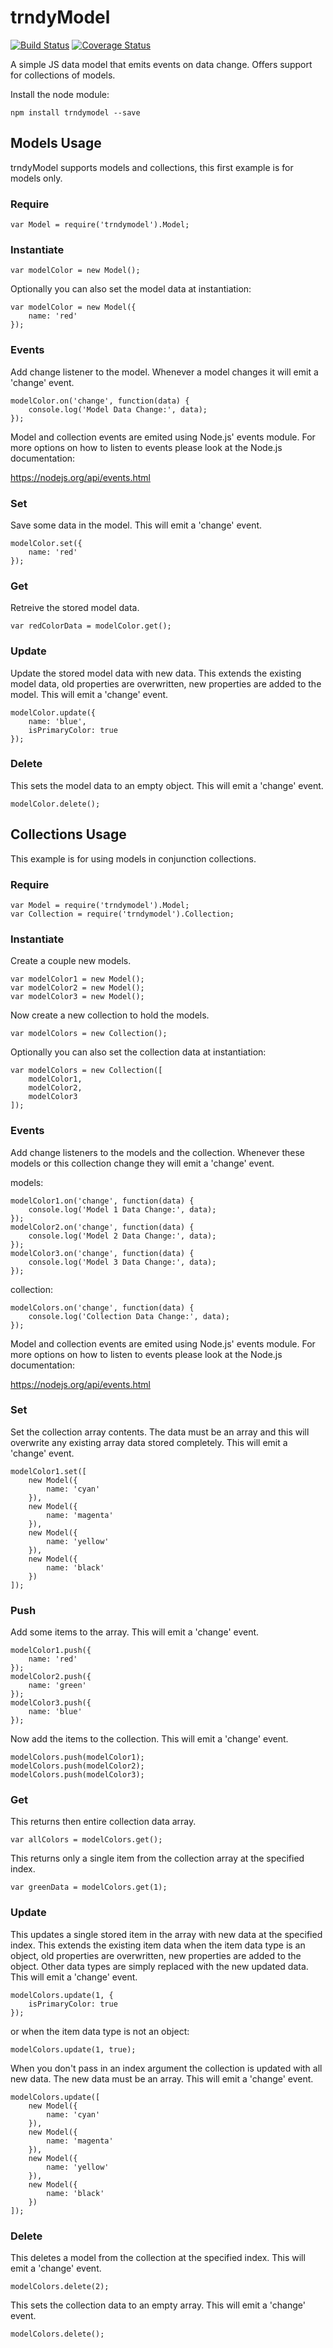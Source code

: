 # trndyModel

[![Build Status](https://travis-ci.org/bshack/trndyModel.svg?branch=master)](https://travis-ci.org/bshack/trndyModel) [![Coverage Status](https://coveralls.io/repos/github/bshack/trndyModel/badge.svg?branch=master)](https://coveralls.io/github/bshack/trndyModel?branch=master)

A simple JS data model that emits events on data change. Offers support for collections of models.

Install the node module:

```
npm install trndymodel --save
```

## Models Usage

trndyModel supports models and collections, this first example is for models only.

### Require

```
var Model = require('trndymodel').Model;
```

### Instantiate

```
var modelColor = new Model();
```

Optionally you can also set the model data at instantiation:

```
var modelColor = new Model({
    name: 'red'
});
```

### Events

Add change listener to the model. Whenever a model changes it will emit a 'change' event.

```
modelColor.on('change', function(data) {
    console.log('Model Data Change:', data);
});
```

Model and collection events are emited using Node.js' events module. For more options on how to listen to events please look at the Node.js documentation:

https://nodejs.org/api/events.html

### Set

Save some data in the model. This will emit a 'change' event.

```
modelColor.set({
    name: 'red'
});
```

### Get

Retreive the stored model data.

```
var redColorData = modelColor.get();
```

### Update

Update the stored model data with new data. This extends the existing model data, old properties are overwritten, new properties are added to the model. This will emit a 'change' event.

```
modelColor.update({
    name: 'blue',
    isPrimaryColor: true
});
```

### Delete

This sets the model data to an empty object.  This will emit a 'change' event.

```
modelColor.delete();
```

## Collections Usage

This example is for using models in conjunction collections.

### Require

```
var Model = require('trndymodel').Model;
var Collection = require('trndymodel').Collection;
```

### Instantiate

Create a couple new models.

```
var modelColor1 = new Model();
var modelColor2 = new Model();
var modelColor3 = new Model();
```

Now create a new collection to hold the models.

```
var modelColors = new Collection();
```

Optionally you can also set the collection data at instantiation:

```
var modelColors = new Collection([
    modelColor1,
    modelColor2,
    modelColor3
]);
```

### Events

Add change listeners to the models and the collection. Whenever these models or this collection change they will emit a 'change' event.

models:

```
modelColor1.on('change', function(data) {
    console.log('Model 1 Data Change:', data);
});
modelColor2.on('change', function(data) {
    console.log('Model 2 Data Change:', data);
});
modelColor3.on('change', function(data) {
    console.log('Model 3 Data Change:', data);
});

```

collection:

```
modelColors.on('change', function(data) {
    console.log('Collection Data Change:', data);
});
```

Model and collection events are emited using Node.js' events module. For more options on how to listen to events please look at the Node.js documentation:

https://nodejs.org/api/events.html

### Set

Set the collection array contents. The data must be an array and this will overwrite any existing array data stored completely. This will emit a 'change' event.

```
modelColor1.set([
    new Model({
        name: 'cyan'
    }),
    new Model({
        name: 'magenta'
    }),
    new Model({
        name: 'yellow'
    }),
    new Model({
        name: 'black'
    })
]);
```

### Push

Add some items to the array. This will emit a 'change' event.

```
modelColor1.push({
    name: 'red'
});
modelColor2.push({
    name: 'green'
});
modelColor3.push({
    name: 'blue'
});
```

Now add the items to the collection. This will emit a 'change' event.

```
modelColors.push(modelColor1);
modelColors.push(modelColor2);
modelColors.push(modelColor3);
```

### Get

This returns then entire collection data array.

```
var allColors = modelColors.get();
```

This returns only a single item from the collection array at the specified index.

```
var greenData = modelColors.get(1);
```

### Update

This updates a single stored item in the array with new data at the specified index. This extends the existing item data when the item data type is an object, old properties are overwritten, new properties are added to the object. Other data types are simply replaced with the new updated data. This will emit a 'change' event.

```
modelColors.update(1, {
    isPrimaryColor: true
});
```

or when the item data type is not an object:

```
modelColors.update(1, true);
```

When you don't pass in an index argument the collection is updated with all new data. The new data must be an array. This will emit a 'change' event.

```
modelColors.update([
    new Model({
        name: 'cyan'
    }),
    new Model({
        name: 'magenta'
    }),
    new Model({
        name: 'yellow'
    }),
    new Model({
        name: 'black'
    })
]);
```

### Delete

This deletes a model from the collection at the specified index. This will emit a 'change' event.

```
modelColors.delete(2);
```

This sets the collection data to an empty array.  This will emit a 'change' event.

```
modelColors.delete();
```
